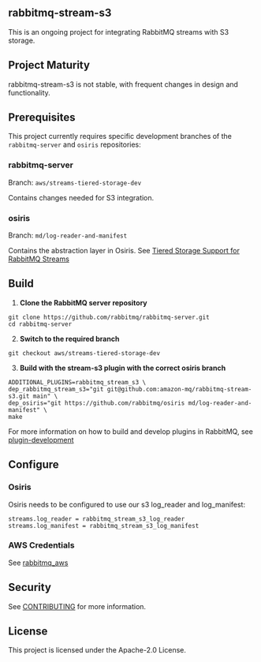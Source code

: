 ## rabbitmq-stream-s3

This is an ongoing project for integrating RabbitMQ streams with S3 storage.

## Project Maturity

rabbitmq-stream-s3 is not stable, with frequent changes in design and functionality.

## Prerequisites

This project currently requires specific development branches of the `rabbitmq-server` and `osiris` repositories:

### rabbitmq-server
Branch: `aws/streams-tiered-storage-dev`

Contains changes needed for S3 integration.

### osiris
Branch: `md/log-reader-and-manifest`

Contains the abstraction layer in Osiris. See [Tiered Storage Support for RabbitMQ Streams](https://github.com/rabbitmq/osiris/issues/184)

## Build

1. **Clone the RabbitMQ server repository**
```
git clone https://github.com/rabbitmq/rabbitmq-server.git
cd rabbitmq-server
```
2. **Switch to the required branch**
```
git checkout aws/streams-tiered-storage-dev
```
3. **Build with the stream-s3 plugin with the correct osiris branch**
```
ADDITIONAL_PLUGINS=rabbitmq_stream_s3 \
dep_rabbitmq_stream_s3="git git@github.com:amazon-mq/rabbitmq-stream-s3.git main" \
dep_osiris="git https://github.com/rabbitmq/osiris md/log-reader-and-manifest" \
make
```

For more information on how to build and develop plugins in RabbitMQ, see [plugin-development](https://www.rabbitmq.com/plugin-development)

## Configure

### Osiris
Osiris needs to be configured to use our s3 log_reader and log_manifest:

```
streams.log_reader = rabbitmq_stream_s3_log_reader
streams.log_manifest = rabbitmq_stream_s3_log_manifest
```

### AWS Credentials

See [rabbitmq_aws](https://github.com/rabbitmq/rabbitmq-server/blob/su_aws/replace_httpc_with_gun_fmt/deps/rabbitmq_aws/README.md#configuration)

## Security

See [CONTRIBUTING](CONTRIBUTING.md#security-issue-notifications) for more information.

## License

This project is licensed under the Apache-2.0 License.
